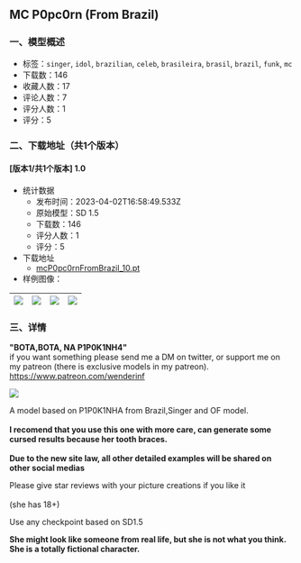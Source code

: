 ## MC P0pc0rn (From Brazil)
### 一、模型概述

- 标签：`singer`, `idol`, `brazilian`, `celeb`, `brasileira`, `brasil`, `brazil`, `funk`, `mc`
- 下载数：146
- 收藏人数：17
- 评论人数：7
- 评分人数：1
- 评分：5

### 二、下载地址（共1个版本）

#### [版本1/共1个版本] 1.0

- 统计数据
  - 发布时间：2023-04-02T16:58:49.533Z
  - 原始模型：SD 1.5
  - 下载数：146
  - 评分人数：1
  - 评分：5
- 下载地址
  - [mcP0pc0rnFromBrazil_10.pt](https://civitai.com/api/download/models/32310)
- 样例图像：

| <img src="https://image.civitai.com/xG1nkqKTMzGDvpLrqFT7WA/d92af13b-99e4-4922-88eb-6541a64bd700/width=450/367857.jpeg" /> | <img src="https://image.civitai.com/xG1nkqKTMzGDvpLrqFT7WA/f8e8ea76-75a0-4bcc-96f0-4a8252262d00/width=450/367861.jpeg" /> | <img src="https://image.civitai.com/xG1nkqKTMzGDvpLrqFT7WA/bc70b78e-c5d5-4e32-bf77-4fe483720b00/width=450/367860.jpeg" /> | <img src="https://image.civitai.com/xG1nkqKTMzGDvpLrqFT7WA/ecdf5fb9-0c32-4cd7-df13-01fb50b46800/width=450/367859.jpeg" /> |
| ---- | ---- | ---- | ---- |


### 三、详情
<p><strong>"BOTA,BOTA, NA P1P0K1NH4"</strong><br />if you want something please send me a DM on twitter, or support me on my patreon (there is exclusive models in my patreon).<br /><a target="_blank" rel="ugc" href="https://www.patreon.com/wenderinf">https://www.patreon.com/wenderinf</a></p><img src="https://imagecache.civitai.com/xG1nkqKTMzGDvpLrqFT7WA/26618dc0-96ef-4fb3-75a3-3910b2da4400/width=525/26618dc0-96ef-4fb3-75a3-3910b2da4400" /><p></p><p>A model based on P1P0K1NHA from Brazil,Singer and OF model.<br /><br /><strong>I recomend that you use this one with more care, can generate some cursed results because her tooth braces.</strong><br /><br /><strong>Due to the new site law, all other detailed examples will be shared on other social medias</strong></p><p>Please give star reviews with your picture creations if you like it<br /><br />(she has 18+)</p><p></p><p>Use any checkpoint based on SD1.5</p><p><strong>She might look like someone from real life, but she is not what you think. She is a totally fictional character.</strong></p>